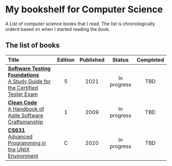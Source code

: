 # My bookshelf for Computer Science
A List of computer science books that I read. The list is chronologically orderd based on when I started reading the book.

## The list of books

| Title                                                                                                              | Edition | Published | Status      | Completed |
| :------------------------------------------------------------------------------------------------------------------- | :-----: | :-------: | :---------: | :-------: |
| [**Software Testing Foundations**<br>A Study Guide for the Certified Tester Exam](./Software_Testing_Foundations.md) | 5       | 2021      | In progress |   TBD     |
| [**Clean Code**<br>A Handbook of Agile Software Craftsmanship](./Clean_Code.md)                                      | 1       | 2009      | In progress |   TBD     |
| [**CS631**<br>Advanced Programming in the UNIX Environment](./CS631.md)                                              | C       | 2020      | In progress |   TBD     |
